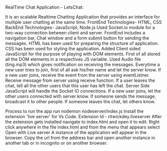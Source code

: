 RealTime Chat Application - LetsChat:

It is an scalable Realtime Chatting Application that provides an interface for multiple user chatting at the same time.
FrontEnd Technologies- HTML, CSS
BackEnd Technologies- JavaScript, Node.js
Used Socket.io module for a two-way connection between client and server.
FrontEnd includes a navigation bar, Chat window and a form submit button for sending the messages.
HTML has been used for preparing the structure of application.
CSS has been used for styling the application.
Added Client sided JavaScript for the purpose of playing with DOM elements.
First of all stored all the DOM elements in a respectives JS variable.
Used Audio file (ting.mp3) which gives notification on receiving the messages.
Everytime a new user tries to join, first of all ask his/her name and let the server know.
If a new user joins, receive the event from the server using eventListner.
Receive message from server using receive function.
If a user leaves the chat, tell all the other users that this user has left the chat.
Server Side JavaScript will handle the Socket IO connections.
If a new user joins, let the other users connected with server know.
If someone sends the message, broadcast it to other people.
If someone leaves the chat, let others know.

Process to run the app
run nodemon nodeserver/index.js
Install the extension 'live server' for Vs Code. Extension Id - ritwickdey.liveserver
After the extension gets installed navigate to index.html and open it to edit.
Right click anywhere in the file index.html and from the menu that appears select Open with Live server
A instance of the application will appear in the browser.
Copy the url from the address bar and open another instance in another tab or in incognito or on another browser.
